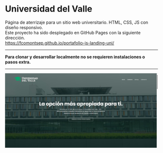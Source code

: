 # Universidad del Valle
Página de aterrizaje para un sitio web universitario. HTML, CSS, JS con diseño responsivo. <br>
Este proyecto ha sido desplegado en GitHub Pages con la siguiente dirección.<br>
https://fcomontsep.github.io/portafolio-js-landing-uni/

<hr>

**Para clonar y desarrollar localmente no se requieren instalaciones o pasos extra.**

<hr>

<img src="preview/miniaturas.jpg"></a>